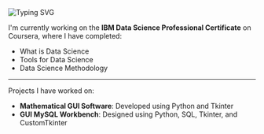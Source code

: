 <img src="https://readme-typing-svg.herokuapp.com?font=Robot&color=FF00FF&size=18&vCenter=true&height=16&lines=Salam,+I+am+Ahmad;I+love+to+play+Basketball;I+want+to+become+a+Sports+Analyst" alt="Typing SVG" />

I'm currently working on the **IBM Data Science Professional Certificate** on Coursera, where I have completed:  
- What is Data Science
- Tools for Data Science
- Data Science Methodology     

-----

Projects I have worked on:

- **Mathematical GUI Software**: Developed using Python and Tkinter
- **GUI MySQL Workbench**: Designed using Python, SQL, Tkinter, and CustomTkinter  
